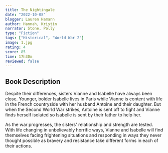 ```yaml
---
title: The Nightingale
date: "2022-10-08"
blogger: Lauren Hamann
author: Hannah, Kristin
narrator: Stone, Polly
type: "Fiction"
tags: ["Historical", "World War 2"]
image: 1.jpg
rating: 4
score: 85
time: 17h30m
reviewed: false
---
```


## Book Description

Despite their differences, sisters Vianne and Isabelle have always been close. Younger, bolder Isabelle lives in Paris while Vianne is content with life in the French countryside with her husband Antoine and their daughter. But when the Second World War strikes, Antoine is sent off to fight and Vianne finds herself isolated so Isabelle is sent by their father to help her.

As the war progresses, the sisters' relationship and strength are tested. With life changing in unbelievably horrific ways, Vianne and Isabelle will find themselves facing frightening situations and responding in ways they never thought possible as bravery and resistance take different forms in each of their actions.
